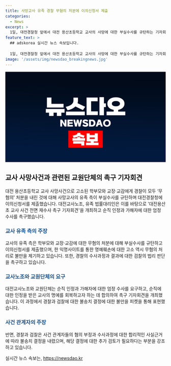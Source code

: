 ```yaml
---
title: 사망교사 유족 경찰 무혐의 처분에 이의신청서 제출
categories:
  - News
excerpt: >
  1일, 대전경찰청 앞에서 대전 용산초등학교 교사의 사망에 대한 부실수사를 규탄하는 기자회견이 열렸다. 유족 측과 교원단체는 재수사를 촉구하며 경찰의 부실수사와 결정에 대해 이의를 제기했다. 특히, 경찰의 명예훼손과 협박 혐의에 대한 결정에 대해 논란이 일고 있으며, 유족과 함께 대전교사노조와 전국 교원단체도 순직 인정과 가해자 엄정 수사를 요구하고 있다. 사망교사의 유족은 인사혁신처에 순직을 신청하고 경찰에 학부모 8명과 교장·교감을 고소했다.
feature_text: >
  ## adskorea 실시간 뉴스 속보입니다.

  1일, 대전경찰청 앞에서 대전 용산초등학교 교사의 사망에 대한 부실수사를 규탄하는 기자회견이 열렸다. 유족 측과 교원단체는 재수사를 촉구하며 경찰의 부실수사와 결정에 대해 이의를 제기했다. 특히, 경찰의 명예훼손과 협박 혐의에 대한 결정에 대해 논란이 일고 있으며, 유족과 함께 대전교사노조와 전국 교원단체도 순직 인정과 가해자 엄정 수사를 요구하고 있다. 사망교사의 유족은 인사혁신처에 순직을 신청하고 경찰에 학부모 8명과 교장·교감을 고소했다.
image: '/assets/img/newsdao_breakingnews.jpg'
---
```


<p><img src="/assets/img/newsdao_breakingnews.jpg" alt="adskorea 속보" /></p>

<h2 data-ke-size="size26">교사 사망사건과 관련된 교원단체의 촉구 기자회견</h2>

<p data-ke-size="size16">대전 용산초등학교 교사 사망사건으로 고소된 학부모와 교장·교감에게 경찰이 모두 ‘무혐의’ 처분을 내린 것에 대해 사망교사의 유족 측이 부실수사를 규탄하며 대전경찰청에 이의신청서를 제출했습니다. 대전교사노조, 유족 법률대리인은 이를 바탕으로 '대전용산초 교사 사건 전면 재수사 촉구 기자회견'을 개최하고 순직 인정과 가해자에 대한 엄정 수사를 촉구했습니다.</p>

<h3><b><span style="color: #1a5490;">교사 유족 측의 주장</span></b></h3>

<p data-ke-size="size16">교사의 유족 측은 학부모와 교장·교감에 대한 무혐의 처분에 대해 부실수사를 규탄하고 이의신청서를 제출했으며, 한 익명사이트를 통한 명예훼손에 대한 고소 역시 무혐의 처리로 불만을 제기하고 있습니다. 또한, 경찰의 수사과정과 결과에 대한 검찰의 법리 판단을 촉구하고 있습니다.</p>

<h3><b><span style="color: #1a5490;">교사노조와 교원단체의 요구</span></b></h3>

<p data-ke-size="size16">대전교사노조와 교원단체는 순직 인정과 가해자에 대한 엄정 수사를 요구하고, 순직에 대한 인정을 받은 교사의 명예를 회복하고자 하는 데 합의하여 촉구 기자회견을 개최했습니다. 이 과정에서 경찰과 검찰에 대한 불송치 결정에 대한 불만을 피켓을 통해 표현했습니다.</p>

<h3><b><span style="color: #1a5490;">사건 관계자의 주장</span></b></h3>

<p data-ke-size="size16">반면, 경찰과 검찰은 사건 관계자들의 혐의 부정과 수사과정에 대한 합리적인 사실근거에 따라 불송치 결정을 내렸으며, 해당 결정에 대한 추가 검토가 필요하다는 부분을 강조하고 있습니다.</p>

<p data-ke-size="size16"></p>
실시간 뉴스 속보는, <a href="https://newsdao.kr" rel="dofollow">https://newsdao.kr</a>


